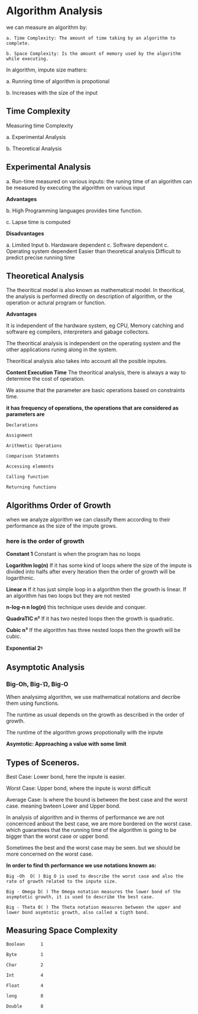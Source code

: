 # Algorithm Analysis

we can measure an algorithm by:

    a. Time Complexity: The amount of time taking by an algorithm to complete.

    b. Space Complexity: Is the amount of memory used by the algorithm while executing.


In algorithm, impute size matters:

a. Running time of algorithm is propotional

b. Increases with the size of the input


## Time Complexity
Measuring time Complexity 

a. Experimental Analysis

b. Theoretical Analysis

## Experimental Analysis

a. Run-time measured on various inputs: 
the runing time of an algorithm can be measured by executing the algorithm on various input


**Advantages**

b. High Programming languages provides time function.

c. Lapse time is computed

**Disadvantages**

a. Limited Input
b. Hardaware dependent
c. Software dependent
c. Operating system dependent
Easier than theoretical analysis
Difficult to predict precise running time

## Theoretical Analysis

The theoritical model is also known as mathematical model.
In theoritical, the analysis is performed directly on description of algorithm, or the operation or actural program or function.

**Advantages**

It is independent of the hardware system, eg CPU, Memory catching and software eg compilers, interpreters and gabage collectors. 

The theoritical analysis is independent on the operating system and the other applications runing along in the system.

Theoritical analysis also takes into account all the posible inputes.

**Content Execution Time**
The theoritical analysis, there is always a way to determine the cost of operation.

We assume that the parameter are basic operations based on constraints time.

**it has frequency of operations, the operations that are considered as parameters are**

    Declarations

    Assignment

    Arithmetic Operations

    Comparison Statemnts

    Accessing elements

    Calling function 

    Returning functions


## Algorithms Order of Growth

when we analyze algorithm we can classify them according to their performance as the size of the impute grows.

### here is the order of growth

**Constant  1**
Constant is when the program has no loops

**Logarithm  log(n)**
If it has some kind of loops where the size of the impute is divided into halfs after every Iteration then the order of growth will be logarithmic.

**Linear  n**
If it has just simple loop in a algorithm then the growth is linear.
If an algorithm has two loops but they are not nested

**n-log-n   n log(n)**
this technique uses devide and conquer.

**QuadraTIC   n²**
If it has two nested loops then the growth is quadratic.

**Cubic n³**
If the algorithm has three nested loops then the growth will be cubic.

**Exponential 2ᵑ**


## Asymptotic Analysis

### Big-Oh, Big-Ώ, Big-O

When analysimg algorithm, we use mathematical notations and decribe them using functions.

The runtime as usual depends on the growth as described in the order of growth.

The runtime of the algorithm grows propotionally with the inpute

**Asymtotic: Approaching a value with some limit**

## Types of Sceneros.

Best Case: Lower bond, here the inpute is easier.

Worst Case: Upper bond, where the inpute is worst difficult

Average Case: Is where the bound is between the best case and the worst case. meaning bwteen Lower and Upper bond.

In analysis of algorithm and in therms of performance we are not concernced anbout the best case, we are more bordered on the worst case. which guarantees that the running time of the algorithm is going to be bigger than the worst case or upper bond.

Sometimes the best and the worst case may be seen. but we should be more concerned on the worst case.

**In order to find th performance we use notations knowm as:**

    Big -Oh  O( ) Big O is used to describe the worst case and also the rate of growth related to the inpute size.

    Big - Omega Ώ( ) The Omega notation measures the lower bond of the asymptotic growth, it is used to describe the best case.

    Big - Theta 0( ) The Theta notation measures between the upper and lower bond asymtotic growth, also called a tigth bond.


## Measuring Space Complexity

    Boolean      1

    Byte         1

    Char         2

    Int          4

    Float        4

    long         8

    Double       8